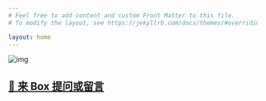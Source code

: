```yaml
---
# Feel free to add content and custom Front Matter to this file.
# To modify the layout, see https://jekyllrb.com/docs/themes/#overriding-theme-defaults

layout: home
---
```


![img](/static/pics/title.webp)
  
## [📧 来 Box 提问或留言](/box)
  
  
